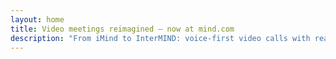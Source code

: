 ```yaml
---
layout: home
title: Video meetings reimagined — now at mind.com
description: "From iMind to InterMIND: voice-first video calls with real-time AI-powered interpretation."
---
```


<HeroSection
  title="Video meetings reimagined <br>— now at **mind.com**"
  text="From iMind to InterMIND: voice-first video calls with live speech translation.">
<NavButton buttonLabel="Learn More" buttonClass="brand" to="/" />
<NavButton buttonLabel="Assistant" buttonClass="alt" to="/chat" eventName="chat_assistant" />
</HeroSection>

<br>
<VideoPlayer src="/promo/demo-en-mx.mp4" />
